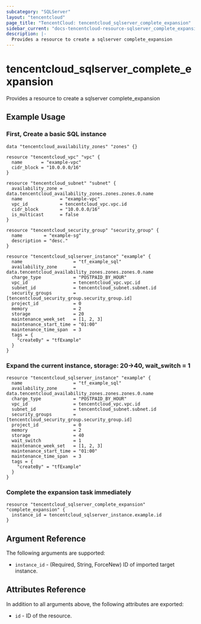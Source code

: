 ```yaml
---
subcategory: "SQLServer"
layout: "tencentcloud"
page_title: "TencentCloud: tencentcloud_sqlserver_complete_expansion"
sidebar_current: "docs-tencentcloud-resource-sqlserver_complete_expansion"
description: |-
  Provides a resource to create a sqlserver complete_expansion
---
```


# tencentcloud_sqlserver_complete_expansion

Provides a resource to create a sqlserver complete_expansion

## Example Usage

### First, Create a basic SQL instance

```hcl
data "tencentcloud_availability_zones" "zones" {}

resource "tencentcloud_vpc" "vpc" {
  name       = "example-vpc"
  cidr_block = "10.0.0.0/16"
}

resource "tencentcloud_subnet" "subnet" {
  availability_zone = data.tencentcloud_availability_zones.zones.zones.0.name
  name              = "example-vpc"
  vpc_id            = tencentcloud_vpc.vpc.id
  cidr_block        = "10.0.0.0/16"
  is_multicast      = false
}

resource "tencentcloud_security_group" "security_group" {
  name        = "example-sg"
  description = "desc."
}

resource "tencentcloud_sqlserver_instance" "example" {
  name                   = "tf_example_sql"
  availability_zone      = data.tencentcloud_availability_zones.zones.zones.0.name
  charge_type            = "POSTPAID_BY_HOUR"
  vpc_id                 = tencentcloud_vpc.vpc.id
  subnet_id              = tencentcloud_subnet.subnet.id
  security_groups        = [tencentcloud_security_group.security_group.id]
  project_id             = 0
  memory                 = 2
  storage                = 20
  maintenance_week_set   = [1, 2, 3]
  maintenance_start_time = "01:00"
  maintenance_time_span  = 3
  tags = {
    "createBy" = "tfExample"
  }
}
```

### Expand the current instance, storage: 20->40, wait_switch = 1

```hcl
resource "tencentcloud_sqlserver_instance" "example" {
  name                   = "tf_example_sql"
  availability_zone      = data.tencentcloud_availability_zones.zones.zones.0.name
  charge_type            = "POSTPAID_BY_HOUR"
  vpc_id                 = tencentcloud_vpc.vpc.id
  subnet_id              = tencentcloud_subnet.subnet.id
  security_groups        = [tencentcloud_security_group.security_group.id]
  project_id             = 0
  memory                 = 2
  storage                = 40
  wait_switch            = 1
  maintenance_week_set   = [1, 2, 3]
  maintenance_start_time = "01:00"
  maintenance_time_span  = 3
  tags = {
    "createBy" = "tfExample"
  }
}
```

### Complete the expansion task immediately

```hcl
resource "tencentcloud_sqlserver_complete_expansion" "complete_expansion" {
  instance_id = tencentcloud_sqlserver_instance.example.id
}
```

## Argument Reference

The following arguments are supported:

* `instance_id` - (Required, String, ForceNew) ID of imported target instance.

## Attributes Reference

In addition to all arguments above, the following attributes are exported:

* `id` - ID of the resource.



